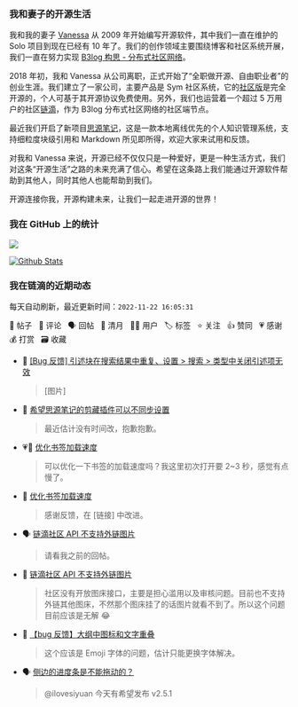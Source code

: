 ### 我和妻子的开源生活

我和我的妻子 [Vanessa](https://github.com/Vanessa219) 从 2009 年开始编写开源软件，其中我们一直在维护的 Solo 项目到现在已经有 10 年了。我们的创作领域主要围绕博客和社区系统开展，我们一直在努力实现 [B3log 构思 - 分布式社区网络](https://ld246.com/article/1546941897596)。

2018 年初，我和 Vanessa 从公司离职，正式开始了“全职做开源、自由职业者”的创业生涯。我们建立了一家公司，主要产品是 Sym 社区系统，它的[社区版](https://github.com/88250/symphony)是完全开源的，个人可基于其开源协议免费使用。另外，我们也运营着一个超过 5 万用户的社区[链滴](https://ld246.com)，作为 B3log 分布式社区网络的社区端节点。

最近我们开启了新项目[思源笔记](https://github.com/siyuan-note/siyuan)，这是一款本地离线优先的个人知识管理系统，支持细粒度块级引用和 Markdown 所见即所得，欢迎大家来试用和反馈。

对我和 Vanessa 来说，开源已经不仅仅只是一种爱好，更是一种生活方式，我们对这条“开源生活”之路的未来充满了信心。希望在这条路上我们能通过开源软件帮助到其他人，同时其他人也能帮助到我们。

开源连接你我，开源构建未来，让我们一起走进开源的世界！

### 我在 GitHub 上的统计

<a title="Hits" target="_blank" href="https://github.com/88250/88250"><img src="https://hits.b3log.org/88250/88250.svg"></a>

[![Github Stats](https://github-readme-stats.vercel.app/api?username=88250&theme=tokyonight&show_icons=true)](https://github.com/88250)

<!--events start -->

### 我在链滴的近期动态

每天自动刷新，最近更新时间：`2022-11-22 16:05:31`

📝 帖子 &nbsp; 💬 评论 &nbsp; 🗣 回帖 &nbsp; 🌙 清月 &nbsp; 👨‍💻 用户 &nbsp; 🏷️ 标签 &nbsp; ⭐️ 关注 &nbsp; 👍 赞同 &nbsp; 💗 感谢 &nbsp; 💰 打赏 &nbsp; 🗃 收藏

* 💬 [[Bug 反馈] 引述块在搜索结果中重复、设置 &gt; 搜索 &gt; 类型中关闭引述项无效](https://ld246.com/article/1669093815816/comment/1669102490046#comments)

  > [图片]
* 💬 [希望思源笔记的剪藏插件可以不同步设置](https://ld246.com/article/1669025595518/comment/1669084758772#comments)

  > 最近估计没有时间改，抱歉抱歉。
* 💗📝 [优化书签加载速度](https://ld246.com/article/1669078708387)

  > 可以优化一下书签的加载速度吗？我这里初次打开要 2~3 秒，感觉有点慢了。
* 💬 [优化书签加载速度](https://ld246.com/article/1669078708387/comment/1669084703463#comments)

  > 感谢反馈，在 [链接] 中改进。
* 🗣 [链滴社区 API 不支持外链图片](https://ld246.com/article/1669083305930/comment/1669084124780#comments)

  > 请看我之前的回帖。
* 💬 [链滴社区 API 不支持外链图片](https://ld246.com/article/1669083305930/comment/1669083510811#comments)

  > 社区没有开放图床接口，主要是担心滥用以及审核问题。目前也不支持外链其他图床，不然那个图床挂了的话图片就看不到了。所以这个问题目前应该是无解 😂
* 💬 [【bug 反馈】大纲中图标和文字重叠](https://ld246.com/article/1669077461747/comment/1669077619277#comments)

  > 这个应该是 Emoji 字体的问题，估计只能更换字体解决。
* 🗣 [侧边的进度条是不能拖动的？](https://ld246.com/article/1669046497274/comment/1669047148424#comments)

  > @ilovesiyuan 今天有希望发布 v2.5.1


<!--events end -->
